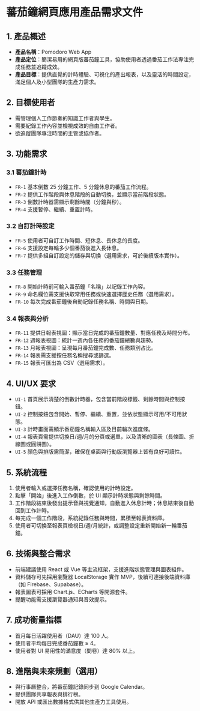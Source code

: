 # 蕃茄鐘網頁應用產品需求文件

## 1. 產品概述
- **產品名稱**：Pomodoro Web App
- **產品定位**：簡潔易用的網頁版蕃茄鐘工具，協助使用者透過番茄工作法專注完成任務並追蹤成效。
- **產品目標**：提供直覺的計時體驗、可視化的產出報表，以及靈活的時間設定，滿足個人及小型團隊的生產力需求。

## 2. 目標使用者
- 需管理個人工作節奏的知識工作者與學生。
- 需要紀錄工作內容並檢視成效的自由工作者。
- 欲追蹤團隊專注時間的主管或協作者。

## 3. 功能需求
### 3.1 蕃茄鐘計時
- `FR-1` 基本倒數 25 分鐘工作、5 分鐘休息的番茄工作流程。
- `FR-2` 提供工作階段與休息階段的自動切換，並顯示當前階段狀態。
- `FR-3` 倒數計時器需顯示剩餘時間（分鐘與秒）。
- `FR-4` 支援暫停、繼續、重置計時。

### 3.2 自訂計時設定
- `FR-5` 使用者可自訂工作時間、短休息、長休息的長度。
- `FR-6` 支援設定每輪多少個番茄後進入長休息。
- `FR-7` 提供多組自訂設定的儲存與切換（選用需求，可於後續版本實作）。

### 3.3 任務管理
- `FR-8` 開始計時前可輸入番茄鐘「名稱」以記錄工作內容。
- `FR-9` 命名欄位需支援快取常用任務或快速選擇歷史任務（選用需求）。
- `FR-10` 每次完成番茄鐘後自動記錄任務名稱、時間與日期。

### 3.4 報表與分析
- `FR-11` 提供日報表視圖：顯示當日完成的番茄鐘數量、對應任務及時間分布。
- `FR-12` 週報表視圖：統計一週內各任務的番茄鐘總數與趨勢。
- `FR-13` 月報表視圖：呈現每月番茄鐘完成數、任務類別占比。
- `FR-14` 報表需支援按任務名稱搜尋或篩選。
- `FR-15` 報表可匯出為 CSV（選用需求）。

## 4. UI/UX 要求
- `UI-1` 首頁展示清楚的倒數計時器，包含當前階段標籤、剩餘時間與控制按鈕。
- `UI-2` 控制按鈕包含開始、暫停、繼續、重置，並依狀態顯示可用/不可用狀態。
- `UI-3` 計時畫面需顯示番茄鐘名稱輸入區及目前輪次進度條。
- `UI-4` 報表頁需提供切換日/週/月的分頁或選單，以及清晰的圖表（長條圖、折線圖或圓餅圖）。
- `UI-5` 顏色與排版需簡潔，確保在桌面與行動版瀏覽器上皆有良好可讀性。

## 5. 系統流程
1. 使用者輸入或選擇任務名稱，確認使用的計時設定。
2. 點擊「開始」後進入工作倒數，於 UI 顯示計時狀態與剩餘時間。
3. 工作階段結束後發出提示音與視覺通知，自動進入休息計時；休息結束後自動回到工作計時。
4. 每完成一個工作階段，系統紀錄任務與時間，累積至報表資料庫。
5. 使用者可切換至報表頁檢視日/週/月統計，或調整設定重新開始新一輪番茄鐘。

## 6. 技術與整合需求
- 前端建議使用 React 或 Vue 等主流框架，支援進階狀態管理與圖表組件。
- 資料儲存可先採用瀏覽器 LocalStorage 實作 MVP，後續可連接後端資料庫（如 Firebase、Supabase）。
- 報表圖表可採用 Chart.js、ECharts 等開源套件。
- 提醒功能需支援瀏覽器通知與音效提示。

## 7. 成功衡量指標
- 首月每日活躍使用者（DAU）達 100 人。
- 使用者平均每日完成番茄鐘數 ≥ 4。
- 使用者對 UI 易用性的滿意度（問卷）達 80% 以上。

## 8. 進階與未來規劃（選用）
- 與行事曆整合，將番茄鐘記錄同步到 Google Calendar。
- 提供團隊共享報表與排行榜。
- 開放 API 或匯出數據格式供其他生產力工具使用。

